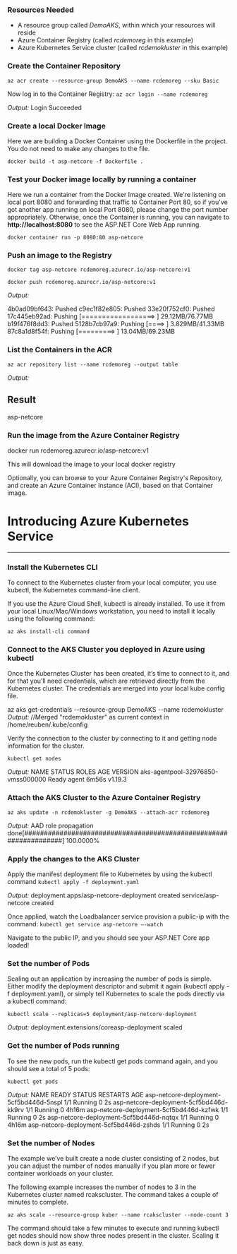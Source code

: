 ﻿### Resources Needed
- A resource group called *DemoAKS*, within which your resources will reside
- Azure Container Registry (called *rcdemoreg* in this example)
- Azure Kubernetes Service cluster (called *rcdemokluster* in this example)

### Create the Container Repository
`az acr create --resource-group DemoAKS --name rcdemoreg --sku Basic`

Now log in to the Container Registry:
`az acr login --name rcdemoreg`

*Output:*
Login Succeeded


### Create a local Docker Image
Here we are building a Docker Container using the Dockerfile in the project. You do not need to make any changes to the file.

`docker build -t asp-netcore -f Dockerfile .`

### Test your Docker image locally by running a container
Here we run a container from the Docker Image created. We're listening on local port 8080 and forwarding that traffic to Container Port 80, so
if you've got another app running on local Port 8080, please change the port number appropriately. Otherwise, once the Container is running, 
you can navigate to **http://localhost:8080** to see the ASP.NET Core Web App running.

`docker container run -p 8080:80 asp-netcore`


### Push an image to the Registry
`docker tag asp-netcore rcdemoreg.azurecr.io/asp-netcore:v1`

`docker push rcdemoreg.azurecr.io/asp-netcore:v1`

*Output:*

4b0ad09bf643: Pushed
c9ec1f82e805: Pushed
33e20f752cf0: Pushed
17c445eb92ad: Pushing [==================>                                ]  29.12MB/76.77MB
b19f476f8dd3: Pushed
5128b7cb97a9: Pushing [====>                                              ]  3.829MB/41.33MB
87c8a1d8f54f: Pushing [=========>                                         ]  13.04MB/69.23MB


### List the Containers in the ACR

`az acr repository list --name rcdemoreg --output table`

*Output:*

Result
-----------
asp-netcore


### Run the image from the Azure Container Registry
docker run rcdemoreg.azurecr.io/asp-netcore:v1

This will download the image to your local docker registry

Optionally, you can browse to your Azure Container Registry's Repository, and create an Azure Container Instance (ACI), based on that Container image.


# Introducing Azure Kubernetes Service
---

### Install the Kubernetes CLI
To connect to the Kubernetes cluster from your local computer, you use kubectl, the Kubernetes command-line client.

If you use the Azure Cloud Shell, kubectl is already installed. To use it from your local Linux/Mac/Windows workstation, you need to install it locally using the following command:

`az aks install-cli command`

### Connect to the AKS Cluster you deployed in Azure using kubectl
Once the Kubernetes Cluster has been created, it’s time to connect to it, and for that you’ll need credentials, which are retrieved directly from the Kubernetes cluster. The credentials are merged into your local kube config file.

az aks get-credentials --resource-group DemoAKS --name rcdemokluster
*Output:*
//Merged "rcdemokluster" as current context in /home/reuben/.kube/config

Verify the connection to the cluster by connecting to it and getting node
information for the cluster.

`kubectl get nodes`

*Output:*
NAME                                STATUS   ROLES   AGE     VERSION
aks-agentpool-32976850-vmss000000   Ready    agent   6m56s   v1.19.3


### Attach the AKS Cluster to the Azure Container Registry
`az aks update -n rcdemokluster -g DemoAKS --attach-acr rcdemoreg`

*Output:*
AAD role propagation done[##################################################################]  100.0000%


### Apply the changes to the AKS Cluster
Apply the manifest deployment file to Kubernetes by using the kubectl command
`kubectl apply -f deployment.yaml`

*Output:*
deployment.apps/asp-netcore-deployment created
service/asp-netcore created


Once applied, watch the Loadbalancer service provision a public-ip with the command:
`kubectl get service asp-netcore –-watch`

Navigate to the public IP, and you should see your ASP.NET Core app loaded!


### Set the number of Pods
Scaling out an application by increasing the number of pods is simple. Either modify the deployment descriptor and submit it again (kubectl apply -f deployment.yaml), or simply tell Kubernetes to scale the pods directly via a kubectl command:

`kubectl scale --replicas=5 deployment/asp-netcore-deployment`

*Output:*
deployment.extensions/coreasp-deployment scaled


### Get the number of Pods running
To see the new pods, run the kubectl get pods command again, and you should see a total of 5 pods:

`kubectl get pods`

*Output:*
NAME                                      READY   STATUS    RESTARTS   AGE
asp-netcore-deployment-5cf5bd446d-5nspl   1/1     Running   0          2s
asp-netcore-deployment-5cf5bd446d-kk9rv   1/1     Running   0          4h16m
asp-netcore-deployment-5cf5bd446d-kzfwk   1/1     Running   0          2s
asp-netcore-deployment-5cf5bd446d-nqtqx   1/1     Running   0          4h16m
asp-netcore-deployment-5cf5bd446d-zshds   1/1     Running   0          2s


### Set the number of Nodes
The example we’ve built create a node cluster consisting of 2 nodes, but you can adjust the number of nodes manually if you plan more or fewer container workloads on your cluster.

The following example increases the number of nodes to 3 in the Kubernetes cluster named rcakscluster. The command takes a couple of minutes to complete.

`az aks scale --resource-group kuber --name rcakscluster --node-count 3`

The command should take a few minutes to execute and running kubectl get nodes should now show three nodes present in the cluster. Scaling it back down is just as easy.